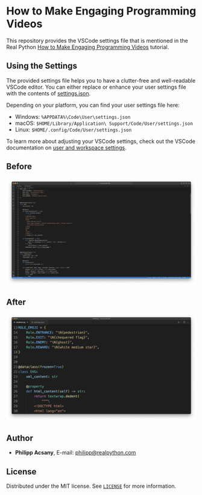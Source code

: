 # How to Make Engaging Programming Videos

This repository provides the VSCode settings file that is mentioned in the Real Python [How to Make Engaging Programming Videos](https://realpython.com/making-programming-videos/) tutorial.

## Using the Settings

The provided settings file helps you to have a clutter-free and well-readable VSCode editor.
You can either replace or enhance your user settings file with the contents of [settings.json](settings.json).

Depending on your platform, you can find your user settings file here:

- Windows: `%APPDATA%\Code\User\settings.json`
- macOS: `$HOME/Library/Application\ Support/Code/User/settings.json`
- Linux: `$HOME/.config/Code/User/settings.json`

To learn more about adjusting your VSCode settings, check out the VSCode documentation on [user and workspace settings](https://code.visualstudio.com/docs/getstarted/settings#_settingsjson).

## Before

[![Before](before.png)](before.png)

## After

[![After](after.png)](after.png)

## Author

- **Philipp Acsany**, E-mail: [philipp@realpython.com](philipp@realpython.com)

## License

Distributed under the MIT license. See [`LICENSE`](../LICENSE) for more information.

